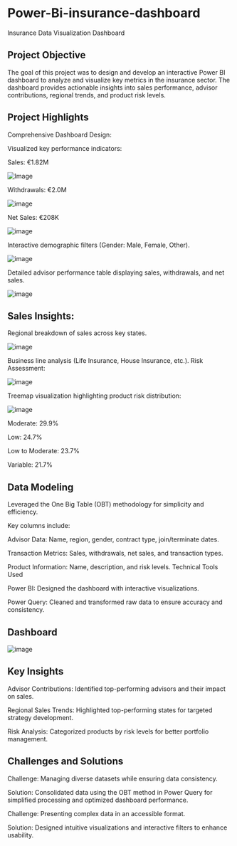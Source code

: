 # Power-Bi-insurance-dashboard
Insurance Data Visualization Dashboard

Project Objective
--------
The goal of this project was to design and develop an interactive Power BI dashboard to analyze and visualize key metrics in the insurance sector. The dashboard provides actionable insights into sales performance, advisor contributions, regional trends, and product risk levels.

Project Highlights
--
Comprehensive Dashboard Design:

Visualized key performance indicators:

Sales: €1.82M

![Image](https://github.com/user-attachments/assets/3a239b49-413c-42f3-8781-eb842b292cd0)



Withdrawals: €2.0M

![image](https://github.com/user-attachments/assets/d40aea5b-4359-4594-89c4-39893677117c)



Net Sales: €208K

![image](https://github.com/user-attachments/assets/6e41c4b1-f84e-42d9-845a-c58cc9774b00)





Interactive demographic filters (Gender: Male, Female, Other).

![image](https://github.com/user-attachments/assets/9b3cc139-6f57-41ce-af32-00b31c0bed86)



Detailed advisor performance table displaying sales, withdrawals, and net sales.

![image](https://github.com/user-attachments/assets/9765c0b3-661b-4646-8b00-5a1140f1e69d)


Sales Insights:
---
Regional breakdown of sales across key states.

![image](https://github.com/user-attachments/assets/734f3143-ae2c-480c-92cb-2201f29b1923)



Business line analysis (Life Insurance, House Insurance, etc.).
Risk Assessment:

![image](https://github.com/user-attachments/assets/cbe5db71-1654-4e3f-b30f-60cd270abf5f)



Treemap visualization highlighting product risk distribution:

![image](https://github.com/user-attachments/assets/b8534b81-030d-4a98-850a-7ba224eca3a2)


Moderate: 29.9%

Low: 24.7%

Low to Moderate: 23.7%

Variable: 21.7%

Data Modeling
-
Leveraged the One Big Table (OBT) methodology for simplicity and efficiency.

Key columns include:

Advisor Data: Name, region, gender, contract type, join/terminate dates.

Transaction Metrics: Sales, withdrawals, net sales, and transaction types.

Product Information: Name, description, and risk levels.
Technical Tools Used

Power BI: Designed the dashboard with interactive visualizations.

Power Query: Cleaned and transformed raw data to ensure accuracy and consistency.

Dashboard
--

![image](https://github.com/user-attachments/assets/01a1dfe7-706d-4dca-b69b-ac4f8dbb5719)


Key Insights
--
Advisor Contributions: Identified top-performing advisors and their impact on sales.

Regional Sales Trends: Highlighted top-performing states for targeted strategy development.

Risk Analysis: Categorized products by risk levels for better portfolio management.

Challenges and Solutions
--
Challenge: Managing diverse datasets while ensuring data consistency.

Solution: Consolidated data using the OBT method in Power Query for simplified processing and optimized dashboard performance.

Challenge: Presenting complex data in an accessible format.

Solution: Designed intuitive visualizations and interactive filters to enhance usability.
